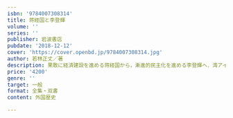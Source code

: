 ```yaml
---
isbn: '9784007308314'
title: 蒋経国と李登輝
volume: ''
series: ''
publisher: 岩波書店
pubdate: '2018-12-12'
cover: 'https://cover.openbd.jp/9784007308314.jpg'
author: 若林正丈／著
description: 果敢に経済建設を進める蒋経国から，漸進的民主化を進める李登輝へ．湾アイデンティティの行く先は？
price: '4200'
genre: ''
target: 一般
format: 全集・双書
content: 外国歴史

---
```


